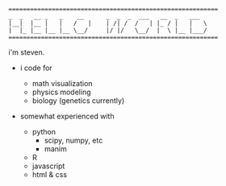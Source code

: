 ```
==========================================================
_  _   __ _   _    __      _  _  _  ___   __  _   ___
|__|  |__ |   |   /   |    | /| /  /   | |_ / |   |   \
|  |_ |__ |__ |__ \__/     |/ |/   \__/  |  \ |__ |___/
==========================================================
```

i'm steven.

- i code for
  - math visualization
  - physics modeling
  - biology (genetics currently) 

- somewhat experienced with
  - python
    - scipy, numpy, etc
    - manim
  - R
  - javascript
  - html & css
<!---
StevenAGoodman/StevenAGoodman is a ✨ special ✨ repository because its `README.md` (this file) appears on your GitHub profile.
You can click the Preview link to take a look at your changes.
--->
